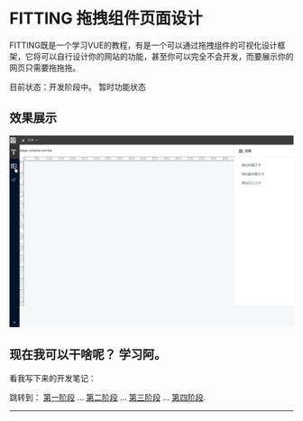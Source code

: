 # FITTING 拖拽组件页面设计

FITTING既是一个学习VUE的教程，有是一个可以通过拖拽组件的可视化设计框架，它将可以自行设计你的网站的功能，甚至你可以完全不会开发，而要展示你的网页只需要拖拖拖。   

目前状态：开发阶段中。   暂时功能状态    
## 效果展示
![拖拽生成组件效果](./snapshot/scetion3_snapshot.gif "拖拽生成组件效果")

## 现在我可以干啥呢？ 学习阿。   
看我写下来的开发笔记：

跳转到： [第一阶段](./README/README%20section1.md "阶段一") … [第二阶段](./README/README%20section1.md "阶段二") …  [第三阶段](./README/README%20section1.md "阶段三") … [第四阶段](./README/README%20section4.md "阶段四"). 
***